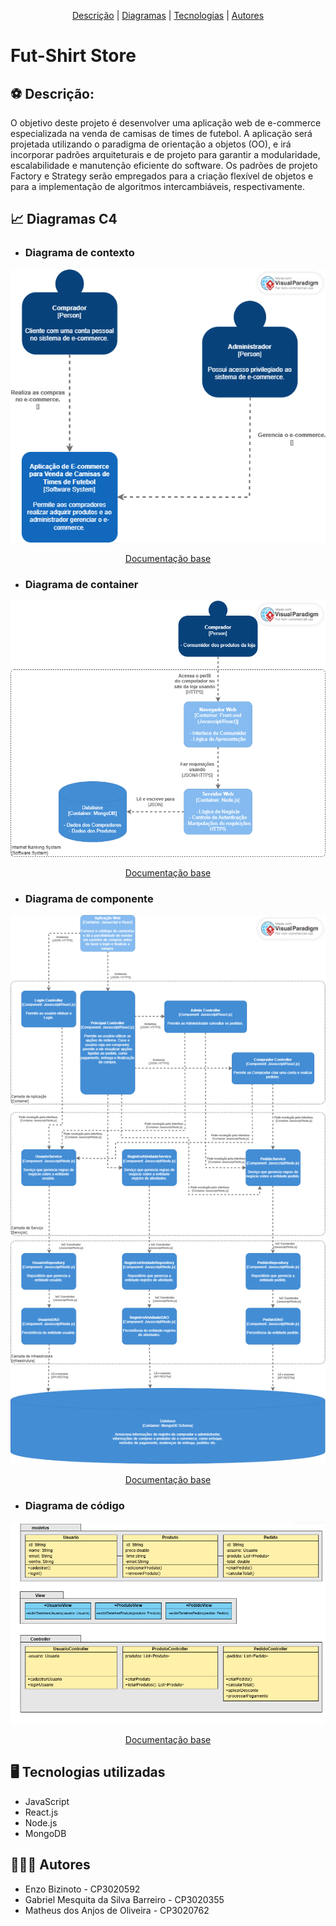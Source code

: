 <p align="center">
 <a href="#Descrição">Descrição</a> |
 <a href="#Diagramas">Diagramas</a> |
 <a href="#tecnologias">Tecnologias</a> |
 <a href="#autores">Autores</a>
</p>

# Fut-Shirt Store
<section id="Descrição">

## :soccer: Descrição:

O objetivo deste projeto é desenvolver uma aplicação web de e-commerce especializada na venda de camisas de times de futebol. A aplicação será projetada utilizando o paradigma de orientação a objetos (OO), e irá incorporar padrões arquiteturais e de projeto para garantir a modularidade, escalabilidade e manutenção eficiente do software. Os padrões de projeto Factory e Strategy serão empregados para a criação flexível de objetos e para a implementação de algoritmos intercambiáveis, respectivamente.

</section>

<section id="Diagramas">
 
## 📈 Diagramas C4
* ### Diagrama de contexto
 
<div align="center">
 <img src="https://github.com/matheusdsanjos/fut-shirts-store/blob/main/documentos/diagrama-de-contexto.png" />
 <p>
 <a href="https://c4model.com/#SystemContextDiagram">Documentação base</a>
</div>


* ### Diagrama de container
  
<div align="center">
 <img src="https://github.com/matheusdsanjos/fut-shirts-store/blob/main/documentos/diagrama-de-container.png" />
 <p>
 <a href="https://c4model.com/#ContainerDiagram">Documentação base</a>
</div>


* ### Diagrama de componente
 
<div align="center">
 <img src="https://github.com/matheusdsanjos/fut-shirts-store/blob/main/documentos/diagrama-de-componente.png" />
 <p>
 <a href="https://c4model.com/#ComponentDiagram">Documentação base</a>
</div>

* ### Diagrama de código
 
<div align="center">
 <img src="https://github.com/matheusdsanjos/fut-shirts-store/blob/main/documentos/diagrama-de-codigo.png" />
 <p>
 <a href="https://c4model.com/#CodeDiagram">Documentação base</a>
</div>

</section>

<section id="tecnologias">

## :desktop_computer: Tecnologias utilizadas

- JavaScript
- React.js
- Node.js
- MongoDB
  
</section>

<section id="autores">

## :family_man_man_boy: Autores

- Enzo Bizinoto - CP3020592
- Gabriel Mesquita da Silva Barreiro - CP3020355
- Matheus dos Anjos de Oliveira - CP3020762
</section>
